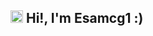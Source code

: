 <h2><img src="https://media.giphy.com/media/2Wg89Ea84IMmkxMngo/giphy.gif" height="20"> Hi!, I'm Esamcg1 :)</h2>
